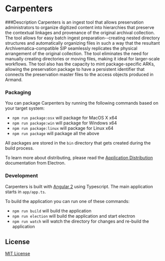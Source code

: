 # Carpenters

###Description
Carpenters is an ingest tool that allows preservation administrators to organize digitized content into
hierarchies that preserve the contextual linkages and provenance of the original archival collection.  The
tool allows for easy batch ingest preparation--creating nested directory structures and automatically
organizing files in such a way that the resultant Archivematica-compatible SIP seamlessly replicates the
physical arrangement of the original collection.  The tool eliminates the need for manually creating
directories or moving files, making it ideal for larger-scale workflows.  The tool also has the capacity
to mint package-specific ARKs, allowing the preservation package to have a persistent identifier that
connects the preservation master files to the access objects produced in Armand.

### Packaging

You can package Carpenters by running the following commands based on your target system:

* `npm run package:osx` will package for MacOS X x64
* `npm run package:win` will package for Windows x64
* `npm run package:linux` will package for Linux x64
* `npm run package` will package all the above

All packages are stored in the `bin` directory that gets created during the build process.

To learn more about distributing, please read the [Application Distribution](http://electron.atom.io/docs/tutorial/application-distribution/) documentation from Electron.

### Development

Carpenters is built with [Angular 2](https://angular.io/) using Typescript. The main application starts in `app/app.ts`.

To build the application you can run one of these commands:

* `npm run build` will build the application
* `npm run election` will build the application and start electron
* `npm run watch` will watch the directory for changes and re-build the application

## License

[MIT License](LICENSE.txt)
